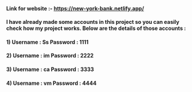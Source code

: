 #### Link for website :- https://new-york-bank.netlify.app/

#### I have already made some accounts in this project so you can easily check how my project works. Below are the details of those accounts :
#### 1) Username : Ss Password : 1111
#### 2) Username : im Password : 2222
#### 3) Username : ca Password : 3333
#### 4) Username : vm Password : 4444

